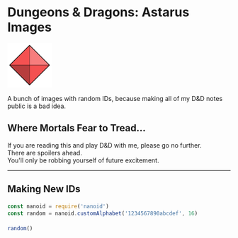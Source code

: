 # Dungeons & Dragons: Astarus Images

<img src="https://raw.githubusercontent.com/jesskelsall/astarus-images/main/symbols/556ce67a6c183e48.png" height="100">

A bunch of images with random IDs, because making all of my D&D notes public is a bad idea.

## Where Mortals Fear to Tread...

If you are reading this and play D&D with me, please go no further.  
There are spoilers ahead.  
You'll only be robbing yourself of future excitement.

---

## Making New IDs

```javascript
const nanoid = require('nanoid')
const random = nanoid.customAlphabet('1234567890abcdef', 16)

random()
```